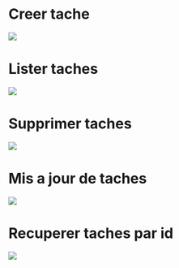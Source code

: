 # Creer tache
<img src="vid/creerTache.png">

# Lister taches
<img src="vid/listerTache.png">

# Supprimer taches
<img src="vid/supprimerTache.png">

# Mis a jour de taches
<img src="vid/Update.png">

# Recuperer taches par id
<img src="vid/tacheById.png">
